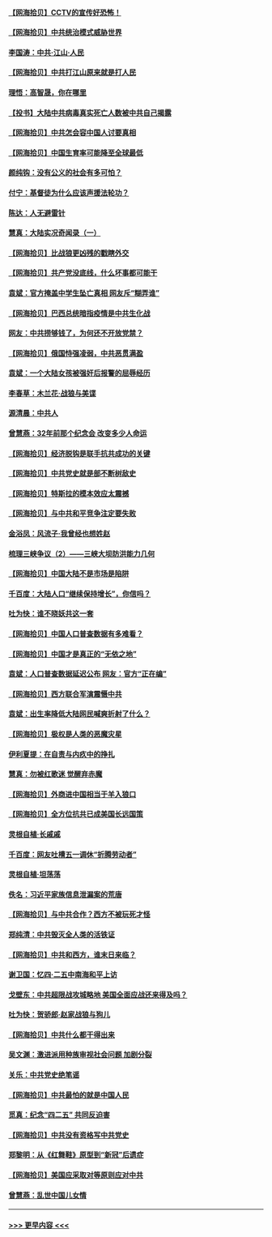 #### [【网海拾贝】CCTV的宣传好恐怖！](../pages/nsc993/n12959984.md?t=05192252) 
#### [【网海拾贝】中共统治模式威胁世界](../pages/nsc993/n12957622.md?t=05192252) 
#### [李国涛：中共‧江山‧人民](../pages/nsc993/n12957502.md?t=05192252) 
#### [【网海拾贝】中共打江山原来就是打人民](../pages/nsc993/n12954345.md?t=05192252) 
#### [理悟：高智晟，你在哪里](../pages/nsc993/n12953115.md?t=05192252) 
#### [【投书】大陆中共病毒真实死亡人数被中共自己揭露](../pages/nsc993/n12953050.md?t=05192252) 
#### [【网海拾贝】中共怎会容中国人讨要真相](../pages/nsc993/n12952161.md?t=05192252) 
#### [【网海拾贝】中国生育率可能降至全球最低](../pages/nsc993/n12948793.md?t=05192252) 
#### [颜纯钩：没有公义的社会有多可怕？](../pages/nsc993/n12947626.md?t=05192252) 
#### [付宁：基督徒为什么应该声援法轮功？](../pages/nsc993/n12947233.md?t=05192252) 
#### [陈达：人无避雷针](../pages/nsc993/n12947098.md?t=05192252) 
#### [慧真：大陆实况奇闻录（一）](../pages/nsc993/n12945811.md?t=05192252) 
#### [【网海拾贝】比战狼更凶残的戳瞎外交](../pages/nsc993/n12945717.md?t=05192252) 
#### [【网海拾贝】共产党没底线，什么坏事都可能干](../pages/nsc993/n12942090.md?t=05192252) 
#### [袁斌：官方掩盖中学生坠亡真相 网友斥“糊弄谁”](../pages/nsc993/n12942029.md?t=05192252) 
#### [【网海拾贝】巴西总统暗指疫情是中共生化战](../pages/nsc993/n12938999.md?t=05192252) 
#### [网友：中共捞够钱了，为何还不开放党禁？](../pages/nsc993/n12938952.md?t=05192252) 
#### [【网海拾贝】俄国恃强凌弱，中共恶贯满盈](../pages/nsc993/n12936626.md?t=05192252) 
#### [袁斌：一个大陆女孩被强奸后报警的屈辱经历](../pages/nsc993/n12936547.md?t=05192252) 
#### [李春草：木兰花·战狼与美谍](../pages/nsc993/n12935995.md?t=05192252) 
#### [源清晨：中共人](../pages/nsc993/n12935589.md?t=05192252) 
#### [曾慧燕：32年前那个纪念会 改变多少人命运](../pages/nsc993/n12934233.md?t=05192252) 
#### [【网海拾贝】经济脱钩是联手抗共成功的关键](../pages/nsc993/n12934176.md?t=05192252) 
#### [【网海拾贝】中共党史就是部不断树敌史](../pages/nsc993/n12932844.md?t=05192252) 
#### [【网海拾贝】特斯拉的模本效应太震撼](../pages/nsc993/n12925626.md?t=05192252) 
#### [【网海拾贝】与中共和平竞争注定要失败](../pages/nsc993/n12923326.md?t=05192252) 
#### [金浴凤：风流子‧我曾经也想姓赵](../pages/nsc993/n12920911.md?t=05192252) 
#### [梳理三峡争议（2）——三峡大坝防洪能力几何](../pages/nsc993/n12920173.md?t=05192252) 
#### [【网海拾贝】中国大陆不是市场是陷阱](../pages/nsc993/n12920143.md?t=05192252) 
#### [千百度：大陆人口“继续保持增长”，你信吗？](../pages/nsc993/n12918946.md?t=05192252) 
#### [吐为快：谁不晓妖共这一套](../pages/nsc993/n12918941.md?t=05192252) 
#### [【网海拾贝】中国人口普查数据有多难看？](../pages/nsc993/n12917822.md?t=05192252) 
#### [【网海拾贝】中国才是真正的“无依之地”](../pages/nsc993/n12915845.md?t=05192252) 
#### [袁斌：人口普查数据延迟公布 网友：官方“正在编”](../pages/nsc993/n12915748.md?t=05192252) 
#### [【网海拾贝】西方联合军演震慑中共](../pages/nsc993/n12913466.md?t=05192252) 
#### [袁斌：出生率降低大陆网民喊爽折射了什么？](../pages/nsc993/n12913365.md?t=05192252) 
#### [【网海拾贝】极权是人类的恶魔灾星](../pages/nsc993/n12910697.md?t=05192252) 
#### [伊利夏提：在自责与内疚中的挣扎](../pages/nsc993/n12910493.md?t=05192252) 
#### [慧真：勿被红歌迷 觉醒弃赤魔](../pages/nsc993/n12910485.md?t=05192252) 
#### [【网海拾贝】外商进中国相当于羊入狼口](../pages/nsc993/n12908274.md?t=05192252) 
#### [【网海拾贝】全方位抗共已成美国长远国策](../pages/nsc993/n12906878.md?t=05192252) 
#### [灵根自植‧长戚戚](../pages/nsc993/n12905585.md?t=05192252) 
#### [千百度：网友吐槽五一调休“折腾劳动者”](../pages/nsc993/n12905934.md?t=05192252) 
#### [灵根自植‧坦荡荡](../pages/nsc993/n12905562.md?t=05192252) 
#### [佚名：习近平家族信息泄漏案的荒唐](../pages/nsc993/n12904705.md?t=05192252) 
#### [【网海拾贝】与中共合作？西方不被玩死才怪](../pages/nsc993/n12903873.md?t=05192252) 
#### [郑纯清：中共毁灭全人类的活铁证](../pages/nsc993/n12903785.md?t=05192252) 
#### [【网海拾贝】中共和西方，谁末日来临？](../pages/nsc993/n12903482.md?t=05192252) 
#### [谢卫国：忆四‧二五中南海和平上访](../pages/nsc993/n12902192.md?t=05192252) 
#### [戈壁东：中共超限战攻城略地 美国全面应战还来得及吗？](../pages/nsc993/n12902297.md?t=05192252) 
#### [吐为快：贺骄郎‧赵家战狼与狗儿](../pages/nsc993/n12902280.md?t=05192252) 
#### [【网海拾贝】中共什么都干得出来](../pages/nsc993/n12897500.md?t=05192252) 
#### [吴文渊：激进派用种族审视社会问题 加剧分裂](../pages/nsc993/n12893881.md?t=05192252) 
#### [关乐：中共党史绝笔谣](../pages/nsc993/n12897270.md?t=05192252) 
#### [【网海拾贝】中共最怕的就是中国人民](../pages/nsc993/n12894705.md?t=05192252) 
#### [觅真：纪念“四二五” 共同反迫害](../pages/nsc993/n12894553.md?t=05192252) 
#### [【网海拾贝】中共没有资格写中共党史](../pages/nsc993/n12892231.md?t=05192252) 
#### [郑黎明：从《红舞鞋》原型到“新冠”后遗症](../pages/nsc993/n12890469.md?t=05192252) 
#### [【网海拾贝】美国应采取对等原则应对中共](../pages/nsc993/n12889176.md?t=05192252) 
#### [曾慧燕：乱世中国儿女情](../pages/nsc993/n12887931.md?t=05192252) 

----
#### [ >>> 更早内容 <<< ](../indexes/nsc993-earlier.md)
